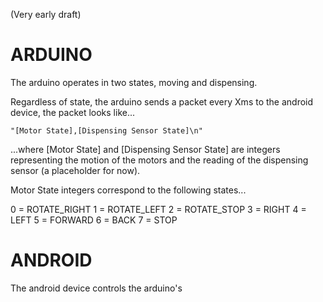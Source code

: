 (Very early draft)

ARDUINO
=========================

The arduino operates in two states, moving and dispensing.

Regardless of state, the arduino sends a packet every Xms to the android device, the packet looks like...

    "[Motor State],[Dispensing Sensor State]\n"

...where [Motor State] and [Dispensing Sensor State] are integers representing the
motion of the motors and the reading of the dispensing sensor (a placeholder for now).

Motor State integers correspond to the following states...

0   =  ROTATE_RIGHT 
1   =  ROTATE_LEFT 
2   =  ROTATE_STOP 
3   =  RIGHT 
4   =  LEFT 
5   =  FORWARD 
6   =  BACK 
7   =  STOP 




ANDROID
=========================

The android device controls the arduino's 